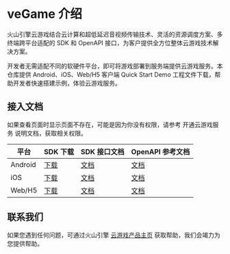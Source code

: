 ﻿# veGame 介绍

火山引擎云游戏结合云计算和超低延迟音视频传输技术、灵活的资源调度方案、多终端跨平台适配的 SDK 和 OpenAPI 接口，为客户提供全方位整体云游戏技术解决方案。

开发者无需适配不同的软硬件平台，即可将游戏部署到服务端提供云游戏服务。本仓库提供 Android、iOS、Web/H5 客户端 Quick Start Demo 工程文件下载，帮助开发者快速搭建示例，体验云游戏服务。

## 接入文档

如果查看页面时显示页面不存在，可能是因为你没有权限，请参考 开通云游戏服务 说明文档，获取相关权限。

|**平台** |**SDK 下载** |**SDK 接口文档** |**OpenAPI 参考文档** |
|---|---|---|---|
|Android |[下载]( https://www.volcengine.com/docs/6512/75594) |[文档]( https://www.volcengine.com/docs/6512/75595) |[文档]( https://www.volcengine.com/docs/6512/75581) |
|iOS |[下载]( https://www.volcengine.com/docs/6512/75594) |[文档]( https://www.volcengine.com/docs/6512/75596) |[文档]( https://www.volcengine.com/docs/6512/75581) |
|Web/H5 |[下载]( https://www.volcengine.com/docs/6512/75594) |[文档]( https://www.volcengine.com/docs/6512/75597) |[文档]( https://www.volcengine.com/docs/6512/75581) |

## 联系我们

如果您遇到任何问题，可通过火山引擎 [云游戏产品主页]( https://www.volcengine.com/product/veGame) 获取帮助，我们会竭力为您提供帮助。
